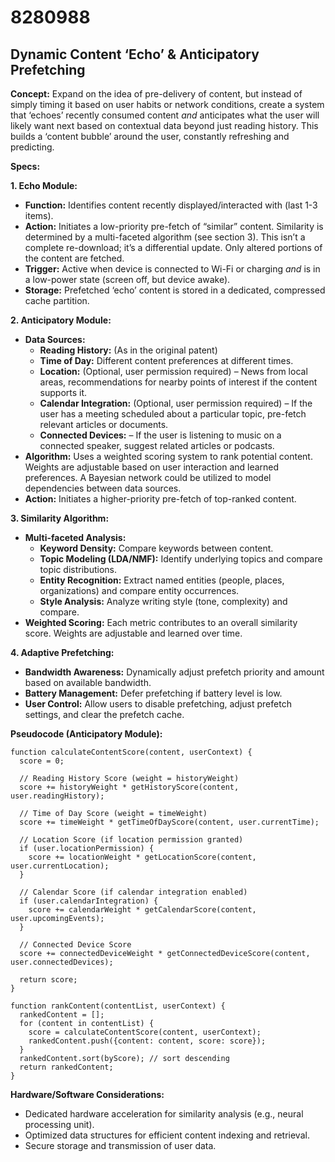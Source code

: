 # 8280988

## Dynamic Content ‘Echo’ & Anticipatory Prefetching

**Concept:** Expand on the idea of pre-delivery of content, but instead of simply timing it based on user habits or network conditions, create a system that ‘echoes’ recently consumed content *and* anticipates what the user will likely want next based on contextual data beyond just reading history.  This builds a ‘content bubble’ around the user, constantly refreshing and predicting.

**Specs:**

**1. Echo Module:**

*   **Function:**  Identifies content recently displayed/interacted with (last 1-3 items).
*   **Action:**  Initiates a low-priority pre-fetch of “similar” content. Similarity is determined by a multi-faceted algorithm (see section 3).  This isn’t a complete re-download; it’s a differential update. Only altered portions of the content are fetched.
*   **Trigger:**  Active when device is connected to Wi-Fi or charging *and* is in a low-power state (screen off, but device awake).
*   **Storage:** Prefetched ‘echo’ content is stored in a dedicated, compressed cache partition.

**2. Anticipatory Module:**

*   **Data Sources:**
    *   **Reading History:** (As in the original patent)
    *   **Time of Day:**  Different content preferences at different times.
    *   **Location:** (Optional, user permission required) – News from local areas, recommendations for nearby points of interest if the content supports it.
    *   **Calendar Integration:** (Optional, user permission required) –  If the user has a meeting scheduled about a particular topic, pre-fetch relevant articles or documents.
    *   **Connected Devices:** –  If the user is listening to music on a connected speaker, suggest related articles or podcasts.
*   **Algorithm:** Uses a weighted scoring system to rank potential content. Weights are adjustable based on user interaction and learned preferences.  A Bayesian network could be utilized to model dependencies between data sources.
*   **Action:**  Initiates a higher-priority pre-fetch of top-ranked content.

**3. Similarity Algorithm:**

*   **Multi-faceted Analysis:**
    *   **Keyword Density:** Compare keywords between content.
    *   **Topic Modeling (LDA/NMF):** Identify underlying topics and compare topic distributions.
    *   **Entity Recognition:** Extract named entities (people, places, organizations) and compare entity occurrences.
    *   **Style Analysis:**  Analyze writing style (tone, complexity) and compare.
*   **Weighted Scoring:**  Each metric contributes to an overall similarity score. Weights are adjustable and learned over time.

**4.  Adaptive Prefetching:**

*   **Bandwidth Awareness:**  Dynamically adjust prefetch priority and amount based on available bandwidth.
*   **Battery Management:**  Defer prefetching if battery level is low.
*   **User Control:**  Allow users to disable prefetching, adjust prefetch settings, and clear the prefetch cache.

**Pseudocode (Anticipatory Module):**

```
function calculateContentScore(content, userContext) {
  score = 0;

  // Reading History Score (weight = historyWeight)
  score += historyWeight * getHistoryScore(content, user.readingHistory);

  // Time of Day Score (weight = timeWeight)
  score += timeWeight * getTimeOfDayScore(content, user.currentTime);

  // Location Score (if location permission granted)
  if (user.locationPermission) {
    score += locationWeight * getLocationScore(content, user.currentLocation);
  }

  // Calendar Score (if calendar integration enabled)
  if (user.calendarIntegration) {
    score += calendarWeight * getCalendarScore(content, user.upcomingEvents);
  }

  // Connected Device Score
  score += connectedDeviceWeight * getConnectedDeviceScore(content, user.connectedDevices);

  return score;
}

function rankContent(contentList, userContext) {
  rankedContent = [];
  for (content in contentList) {
    score = calculateContentScore(content, userContext);
    rankedContent.push({content: content, score: score});
  }
  rankedContent.sort(byScore); // sort descending
  return rankedContent;
}
```

**Hardware/Software Considerations:**

*   Dedicated hardware acceleration for similarity analysis (e.g., neural processing unit).
*   Optimized data structures for efficient content indexing and retrieval.
*   Secure storage and transmission of user data.